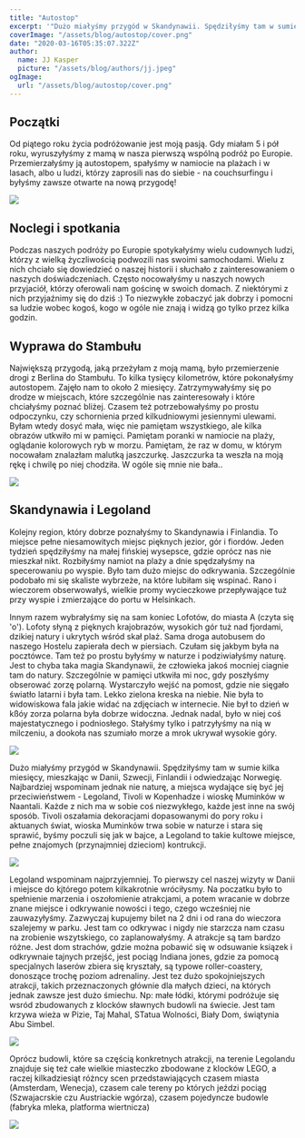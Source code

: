 ```yaml
---
title: "Autostop"
excerpt: '"Dużo miałyśmy przygód w Skandynawii. Spędziłyśmy tam w sumie kilka miesięcy, mieszkając w Danii, Szwecji, Finlandii i odwiedzając Norwegię. Najbardziej wspominam jednak nie naturę, a miejsca wydające się być jej przeciwieństwem.." '
coverImage: "/assets/blog/autostop/cover.png"
date: "2020-03-16T05:35:07.322Z"
author:
  name: JJ Kasper
  picture: "/assets/blog/authors/jj.jpeg"
ogImage:
  url: "/assets/blog/autostop/cover.png"
---
```


## Początki

Od piątego roku życia podróżowanie jest moją pasją. Gdy miałam 5 i pół roku, wyruszyłyśmy z mamą w nasza pierwszą wspólną podróż po Europie. Przemierzałyśmy ją autostopem, spałyśmy w namiocie na plażach i w lasach, albo u ludzi, którzy zaprosili nas do siebie - na couchsurfingu i byłyśmy zawsze otwarte na nową przygodę!

![](https://i.ibb.co/82gvVNW/10849739-10154934584980187-9059672037344221829-n.jpg)

## Noclegi i spotkania

Podczas naszych podróży po Europie spotykałyśmy wielu cudownych ludzi, którzy z wielką życzliwością podwozili nas swoimi samochodami. Wielu z nich chciało się dowiedzieć o naszej historii i słuchało z zainteresowaniem o naszych doświadczeniach. Często nocowałyśmy u naszych nowych przyjaciół, którzy oferowali nam gościnę w swoich domach. Z niektórymi z nich przyjaźnimy się do dziś :)
To niezwykłe zobaczyć jak dobrzy i pomocni sa ludzie wobec kogoś, kogo w ogóle nie znają i widzą go tylko przez kilka godzin.

## Wyprawa do Stambułu

Największą przygodą, jaką przeżyłam z moją mamą, było przemierzenie drogi z Berlina do Stambułu. To kilka tysięcy kilometrów, które pokonałyśmy autostopem. Zajęło nam to około 2 miesięcy. Zatrzymywałyśmy się po drodze w miejscach, które szczególnie nas zainteresowały i które chciałyśmy poznać bliżej. Czasem też potrzebowałyśmy po prostu odpoczynku, czy schornienia przed kilkudniowymi jesiennymi ulewami.
Byłam wtedy dosyć mała, więc nie pamiętam wszystkiego, ale kilka obrazów utkwiło mi w pamięci. Pamiętam poranki w namiocie na plaży, oglądanie kolorowych ryb w morzu. Pamiętam, że raz w domu, w którym nocowałam znalazłam malutką jaszczurkę. Jaszczurka ta weszła na moją rękę i chwilę po niej chodziła. W ogóle się mnie nie bała..

![](https://i.ibb.co/wYK0Xmp/10686626-333597630147772-6960214560755164048-n.jpg)

## Skandynawia i Legoland

Kolejny region, który dobrze poznałyśmy to Skandynawia i Finlandia. To miejsce pełne niesamowitych miejsc pięknych jezior, gór i fiordów.
Jeden tydzień spędziłyśmy na małej fińskiej wysepsce, gdzie oprócz nas nie mieszkał nikt. Rozbiłyśmy namiot na plaży a dnie spędzałyśmy na specerowaniu po wyspie. Było tam dużo miejsc do odkrywania. Szczególnie podobało mi się skaliste wybrzeże, na które lubiłam się wspinać. Rano i wieczorem obserwowałyś, wielkie promy wycieczkowe przepływające tuż przy wyspie i zmierzające do portu w Helsinkach.

Innym razem wybrałyśmy się na sam koniec Lofotów, do miasta A (czyta się 'o'). Lofoty słyną z pięknych krajobrazów, wysokich gór tuż nad fjordami, dzikiej natury i ukrytych wśród skał plaż. Sama droga autobusem do naszego Hostelu zapierała dech w piersiach. Czułam się jakbym była na pocztówce. Tam też po prostu byłyśmy w naturze i podziwiałyśmy naturę. Jest to chyba taka magia Skandynawii, że człowieka jakoś mocniej ciagnie tam do natury. Szczególnie w pamięci utkwiła mi noc, gdy poszłyśmy obserować zorzę polarną. Wystarczyło wejść na pomost, gdzie nie sięgało światło latarni i była tam. Lekko zielona kreska na niebie. Nie była to widowiskowa fala jakie widać na zdjęciach w internecie. Nie był to dzień w kßóy zorza polarna była dobrze widoczna. Jednak nadal, było w niej coś majestatycznego i podniosłego. Stałyśmy tylko i patrzyłyśmy na nią w milczeniu, a dookoła nas szumiało morze a mrok ukrywał wysokie góry.

![](http://www.dreamsonwheels.pl/wp-content/uploads/2015/08/A-Lofoty_5.jpg)

Dużo miałyśmy przygód w Skandynawii. Spędziłyśmy tam w sumie kilka miesięcy, mieszkając w Danii, Szwecji, Finlandii i odwiedzając Norwegię. Najbardziej wspominam jednak nie naturę, a miejsca wydające się być jej przeciwieństwem - Legoland, Tivoli w Kopenhadze i wioskę Muminków w Naantali. Każde z nich ma w sobie coś niezwykłego, każde jest inne na swój sposób. Tivoli oszałamia dekoracjami dopasowanymi do pory roku i aktuanych świat, wioska Muminków trwa sobie w naturze i stara się sprawić, byśmy poczuli się jak w bajce, a Legoland to takie kultowe miejsce, pełne znajomych (przynajmniej dzieciom) kontrukcji.

![](https://meriharakka.net/wp-content/uploads/2018/07/Pihlajasaari-0711-768x480.jpg)

Legoland wspominam najprzyjemniej. To pierwszy cel naszej wizyty w Danii i miejsce do kjtórego potem kilkakrotnie wróciłysmy. Na poczatku było to spełnienie marzenia i oszołomienie atrakcjami, a potem wracanie w dobrze znane miejsce i odkrywanie nowości i tego, czego wcześniej nie zauwazyłyśmy. Zazwyczaj kupujemy bilet na 2 dni i od rana do wieczora szalejemy w parku. Jest tam co odkrywac i nigdy nie starzcza nam czasu na zrobienie wszytskiego, co zaplanowałyśmy. A atrakcje są tam bardzo różne. Jest dom strachów, gdzie można pobawić się w odsuwanie ksiązek i odkrywnaie tajnych przejść, jest pociąg Indiana jones, gdzie za pomocą specjalnych laserów zbiera się kryształy, są typowe roller-coastery, donoszące trochę poziom adrenaliny. Jest tez dużo spokojniejszych atrakcji, takich przeznaczonych głównie dla małych dzieci, na których jednak zawsze jest dużo śmiechu. Np: małe łódki, którymi podróżuje się wsród zbudowanych z klocków sławnych budowli na świecie. Jest tam krzywa wieża w Pizie, Taj Mahal, STatua Wolności, Biały Dom, świątynia Abu Simbel.

![](https://estatravel.pl/uploads/i/img-39e94c22610414093a55f7a2aac1f98d.jpg)

Oprócz budowli, które sa częścią konkretnych atrakcji, na terenie Legolandu znajduje się też całe wielkie miasteczko zbodowane z klocków LEGO, a raczej kilkadziesiąt różncy scen przedstawiających czasem miasta (Amsterdam, Wenecja), czasem cale tereny po których jeździ pociąg (Szwajacrskie czu Austriackie wgórza), czasem pojedyncze budowle (fabryka mleka, platforma wiertnicza)

![](https://i.ibb.co/PjYQdkP/mamai-Laura.jpg)
